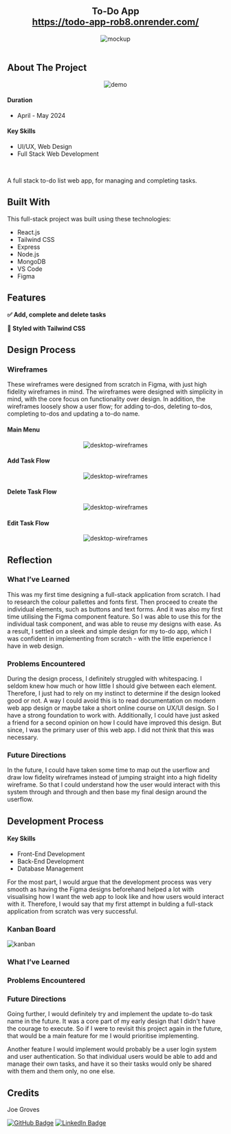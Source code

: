 <h2 align="center">
  To-Do App<br/>
  <a href="https://todo-app-rob8.onrender.com/" target="_blank">https://todo-app-rob8.onrender.com/</a>
</h2>
<div align="center">
  <img alt="mockup" src="./figma/desktop-mockup.png" style="max-width: 800px" />
</div>

<br/>

## About The Project

<div align="center">
  <img alt="demo" src="./figma/todo-app-demo.gif" />
</div>

#### Duration
- April - May 2024

#### Key Skills
- UI/UX, Web Design
- Full Stack Web Development

<br />

A full stack to-do list web app, for managing and completing tasks.

## Built With

This full-stack project was built using these technologies:
- React.js 
- Tailwind CSS
- Express
- Node.js
- MongoDB
- VS Code
- Figma

## Features

**✅ Add, complete and delete tasks**

**🎨 Styled with Tailwind CSS**

## Design Process

### Wireframes

These wireframes were designed from scratch in Figma, with just high fidelity wireframes in mind. The wireframes were designed with simplicity in mind, with the core focus on functionality over design. In addition, the wireframes loosely show a user flow; for adding to-dos, deleting to-dos, completing to-dos and updating a to-do name.

#### Main Menu
<div align="center">
    <img alt="desktop-wireframes" src="./figma/todo-main-wireframe.png" style="max-width: 800px"/>
</div>

#### Add Task Flow
<div align="center">
    <img alt="desktop-wireframes" src="./figma/add-task-wireframe.png" style="max-width: 800px"/>
</div>

#### Delete Task Flow
<div align="center">
    <img alt="desktop-wireframes" src="./figma/delete-task-wireframe.png" style="max-width: 800px"/>
</div>

#### Edit Task Flow
<div align="center">
    <img alt="desktop-wireframes" src="./figma/edit-task-wireframe.png" style="max-width: 800px"/>
</div>

## Reflection
### What I’ve Learned
This was my first time designing a full-stack application from scratch. I had to research the colour pallettes and fonts first. Then proceed to create the individual elements, such as buttons and text forms. And it was also my first time utilising the Figma component feature. So I was able to use this for the individual task component, and was able to reuse my designs with ease. As a result, I settled on a sleek and simple design for my to-do app, which I was confident in implementing from scratch - with the little experience I have in web design.

### Problems Encountered
During the design process, I definitely struggled with whitespacing. I seldom knew how much or how little I should give between each element. Therefore, I just had to rely on my instinct to determine if the design looked good or not. A way I could avoid this is to read documentation on modern web app design or maybe take a short online course on UX/UI design. So I have a strong foundation to work with. Additionally, I could have just asked a friend for a second opinion on how I could have improved this design. But since, I was the primary user of this web app. I did not think that this was necessary.

### Future Directions
In the future, I could have taken some time to map out the userflow and draw low fidelity wireframes instead of jumping straight into a high fidelity wireframe. So that I could understand how the user would interact with this system through and through and then base my final design around the userflow.

## Development Process

#### Key Skills
- Front-End Development
- Back-End Development
- Database Management

For the most part, I would argue that the development process was very smooth as having the Figma designs beforehand helped a lot with visualising how I want the web app to look like and how users would interact with it. Therefore, I would say that my first attempt in bulding a full-stack application from scratch was very successful.

### Kanban Board
<img alt="kanban" src="./figma/kanban-board.png" style="max-width: 800px"/>

### What I’ve Learned



### Problems Encountered



### Future Directions

Going further, I would definitely try and implement the update to-do task name in the future. It was a core part of my early design that I didn't have the courage to execute. So if I were to revisit this project again in the future, that would be a main feature for me I would prioritise implementing.

Another feature I would implement would probably be a user login system and user authentication. So that individual users would be able to add and manage their own tasks, and have it so their tasks would only be shared with them and them only, no one else.

## Credits

Joe Groves

[![GitHub Badge](https://img.shields.io/badge/GitHub-100000?style=for-the-badge&logo=github&logoColor=white)](https://github.com/joeygroves)
[![LinkedIn Badge](https://img.shields.io/badge/LinkedIn-0077B5?style=for-the-badge&logo=linkedin&logoColor=white)](https://www.linkedin.com/in/joewesleygroves)